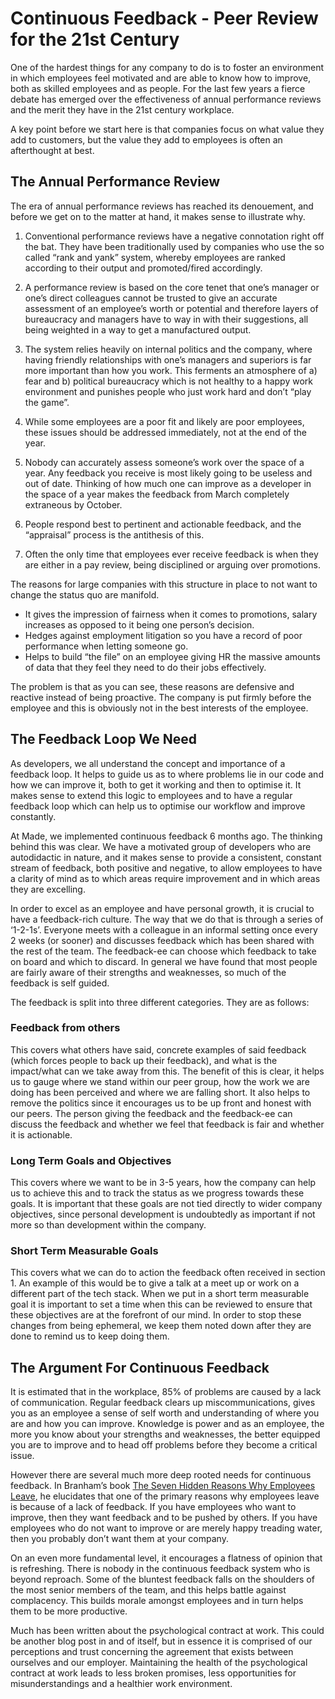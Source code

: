 # Continuous Feedback - Peer Review for the 21st Century

One of the hardest things for any company to do is to foster an environment in which employees feel motivated and are able to know how to improve, both as skilled employees and as people. For the last few years a fierce debate has emerged over the effectiveness of annual performance reviews and the merit they have in the 21st century workplace.

A key point before we start here is that companies focus on what value they add to customers, but the value they add to employees is often  an afterthought at best.

## The Annual Performance Review

The era of annual performance reviews has reached its denouement, and before we get on to the matter at hand, it makes sense to illustrate why.

1. Conventional performance reviews have a negative connotation right off the bat. They have been traditionally used by companies who use the so called “rank and yank” system, whereby employees are ranked according to their output and promoted/fired accordingly.

2. A performance review is based on the core tenet that one’s manager or one’s direct colleagues cannot be trusted to give an accurate assessment of an employee’s worth or potential and therefore layers of bureaucracy and managers have to way in with their suggestions, all being weighted in a way to get a manufactured output.

3. The system relies heavily on internal politics and the company, where having friendly relationships with one’s managers and superiors is far more important than how you work. This ferments an atmosphere of a) fear and b) political bureaucracy which is not healthy to a happy work environment and punishes people who just work hard and don’t “play the game”.

4. While some employees are a poor fit and likely are poor employees, these issues should be addressed immediately, not at the end of the year.

5. Nobody can accurately assess someone’s work over the space of a year. Any feedback you receive is most likely going to be useless and out of date. Thinking of how much one can improve as a developer in the space of a year makes the feedback from March completely extraneous by October.

6. People respond best to pertinent and actionable feedback, and the “appraisal” process is the antithesis of this.

7. Often the only time that employees ever receive feedback is when they are either in a pay review, being disciplined or arguing over promotions.

The reasons for large companies with this structure in place to not want to change the status quo are manifold.

* It gives the impression of fairness when it comes to promotions, salary increases as opposed to it being one person’s decision.
* Hedges against employment litigation so you have a record of poor performance when letting someone go.
* Helps to build “the file” on an employee giving HR the massive amounts of data that they feel they need to do their jobs effectively.

The problem is that as you can see, these reasons are defensive and reactive instead of being proactive. The company is put firmly before the employee and this is obviously not in the best interests of the employee.

## The Feedback Loop We Need

As developers, we all understand the concept and importance of a feedback loop.  It helps to guide us as to where problems lie in our code and how we can improve it, both to get it working and then to optimise it. It makes sense to extend this logic to employees and to have a regular feedback loop which can help us to optimise our workflow and improve constantly.

At Made, we implemented continuous feedback 6 months ago. The thinking behind this was clear. We have a motivated group of developers who are autodidactic in nature, and it makes sense to provide a consistent, constant stream of feedback, both positive and negative, to allow employees to have a clarity of mind as to which areas require improvement and in which areas they are excelling.

In order to excel as an employee and have personal growth, it is crucial to have a feedback-rich culture. The way that we do that is through a series of ‘1-2-1s’. Everyone meets with a colleague in an informal setting once every 2 weeks (or sooner) and discusses feedback which has been shared with the rest of the team. The feedback-ee can choose which feedback to take on board and which to discard. In general we have found that most people are fairly aware of their strengths and weaknesses, so much of the feedback is self guided.

The feedback is split into three different categories. They are as follows:

### Feedback from others

This covers what others have said, concrete examples of said feedback (which forces people to back up their feedback), and what is the impact/what can we take away from this. The benefit of this is clear, it helps us to gauge where we stand within our peer group, how the work we are doing has been perceived and where we are falling short. It also helps to remove the politics since it encourages us to be up front and honest with our peers. The person giving the feedback and the feedback-ee can discuss the feedback and whether we feel that feedback is fair and whether it is actionable.

### Long Term Goals and Objectives

This covers where we want to be in 3-5 years, how the company can help us to achieve this and to track the status as we progress towards these goals. It is important that these goals are not tied directly to wider company objectives,  since personal development is undoubtedly as important if not more so than development within the company.

### Short Term Measurable Goals

This covers what we can do to action the feedback often received in section 1. An example of this would be to give a talk at a meet up or work on a different part of the tech stack. When we put in a short term measurable goal it is important to set a time when this can be reviewed to ensure that these objectives are at the forefront of our mind. In order to stop these changes from being ephemeral, we keep them noted down after they are done to remind us to keep doing them.

## The Argument For Continuous Feedback

It is estimated that in the workplace, 85% of problems are caused by a lack of communication. Regular feedback clears up miscommunications, gives you as an employee a sense of self worth and understanding of where you are and how you can improve. Knowledge is power and as an employee, the more you know about your strengths and weaknesses, the better equipped you are to improve and to head off problems before they become a critical issue.

However there are several much more deep rooted needs for continuous feedback. In Branham’s book [The Seven Hidden Reasons Why Employees Leave](http://www.amazon.co.uk/The-Hidden-Reasons-Employees-Leave/dp/0814408516), he elucidates that one of the primary reasons why employees leave is because of a lack of feedback. If you have employees who want to improve, then they want feedback and to be pushed by others. If you have employees who do not want to improve or are merely happy treading water, then you probably don’t want them at your company.

On an even more fundamental level, it encourages a flatness of opinion that is refreshing. There is nobody in the continuous feedback system who is beyond reproach. Some of the bluntest feedback falls on the shoulders of the most senior members of the team, and this helps battle against complacency. This builds morale amongst employees and in turn helps them to be more productive.

Much has been written about the psychological contract at work. This could be another blog post in and of itself, but in essence it is comprised of our perceptions and trust concerning the agreement that exists between ourselves and our employer. Maintaining the health of the psychological contract at work leads to less broken promises, less opportunities for misunderstandings and  a healthier work environment.




